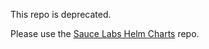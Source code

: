 This repo is deprecated.

Please use the [Sauce Labs Helm Charts](https://github.com/saucelabs/helm-charts/) repo.
